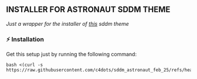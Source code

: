 ## INSTALLER FOR ASTRONAUT SDDM THEME
_Just a wrapper for the installer of [this](https://github.com/keyitdev/sddm-astronaut-theme/) sddm theme_

### ⚡ Installation
Get this setup just by running the following command:
```shell
bash <(curl -s https://raw.githubusercontent.com/c4dots/sddm_astronaut_feb_25/refs/heads/main/installer.sh)
```